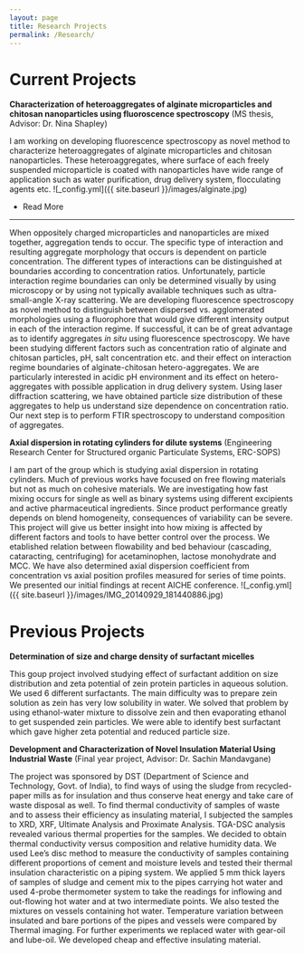```yaml
---
layout: page
title: Research Projects
permalink: /Research/
---
```


# Current Projects

**Characterization of heteroaggregates of alginate microparticles and chitosan nanoparticles using fluoroscence spectroscopy**
(MS thesis, Advisor: Dr. Nina Shapley)

I am working on developing fluorescence spectroscopy as novel method to characterize heteroaggregates of alginate microparticles and chitosan nanoparticles. These heteroaggregates, where surface of each freely suspended microparticle is coated with nanoparticles have wide range of application such as water purification, drug delivery system, flocculating agents etc. 
![_config.yml]({{ site.baseurl }}/images/alginate.jpg)

<script type="text/javascript" src="//ajax.googleapis.com/ajax/libs/jquery/1/jquery.min.js"></script>
<script>
    $(document).ready(function(){
    $('.markdown-block .sqs-block-content h2').css('cursor','pointer');
    $(".markdown-block .sqs-block-content h2").nextUntil("h2").slideToggle();
    $(".markdown-block .sqs-block-content h2").click(function() {$(this).nextUntil("h2").slideToggle();});
    });
    </script>

+ Read More
-------------------
When oppositely charged microparticles and nanoparticles are mixed together, aggregation tends to occur. The specific type of interaction and resulting aggregate morphology that occurs is dependent on particle concentration. The different types of interactions can be distinguished at boundaries according to concentration ratios. Unfortunately, particle interaction regime boundaries can only be determined visually by using microscopy or by using not typically available techniques such as ultra-small-angle X-ray scattering. We are developing fluorescence spectroscopy as novel method to distinguish between dispersed vs. agglomerated morphologies using a fluorophore that would give different intensity output in each of the interaction regime. If successful, it can be of great advantage as to identify aggregates *in* *situ* using fluorescence spectroscopy. We have been studying different factors such as concentration ratio of alginate and chitosan particles, pH, salt concentration etc. and their effect on interaction regime boundaries of alginate-chitosan hetero-aggregates. We are particularly interested in acidic pH environment and its effect on hetero-aggregates with possible application in drug delivery system. Using laser diffraction scattering, we have obtained particle size distribution of these aggregates to help us understand size dependence on concentration ratio. Our next step is to perform FTIR spectroscopy to understand composition of aggregates. 

**Axial dispersion in rotating cylinders for dilute systems**
(Engineering Research Center for Structured organic Particulate Systems, ERC-SOPS)

I am part of the group which is studying axial dispersion in rotating cylinders. Much of previous works have focused on free flowing materials but not as much on cohesive materials.  We are investigating how fast mixing occurs for single as well as binary systems using different excipients and active pharmaceutical ingredients. Since product performance greatly depends on blend homogeneity, consequences of variability can be severe. This project will give us better insight into how mixing is affected by different factors and tools to have better control over the process. We etablished relation between flowability and bed behaviour (cascading, cataracting, centrifuging) for acetaminophen, lactose monohydrate and MCC. We have also determined axial dispersion coefficient from concentration vs axial position profiles measured for series of time points. We presented our initial findings at recent AICHE conference. 
![_config.yml]({{ site.baseurl }}/images/IMG_20140929_181440886.jpg)



# Previous Projects

**Determination of size and charge density of surfactant micelles**

This goup project involved studying effect of surfactant addition on size distribution and zeta potential of zein protein particles in aqueous solution. We used 6 different surfactants. The main difficulty was to prepare zein solution as zein has very low solubility in water. We solved that problem by using ethanol-water mixture to dissolve zein and then evaporating ethanol to get suspended zein particles. We were able to identify best surfactant which gave higher zeta potential and reduced particle size. 

**Development and Characterization of Novel Insulation Material Using Industrial Waste**
(Final year project, Advisor: Dr. Sachin Mandavgane)

The project was sponsored by DST (Department of Science and Technology, Govt. of India), to find ways of using the sludge from recycled-paper mills as for insulation and thus conserve heat energy and take care of waste disposal as well.  To find thermal conductivity of samples of waste and to assess their efficiency as insulating material, I subjected the samples to XRD, XRF, Ultimate Analysis and Proximate Analysis.  TGA-DSC analysis revealed various thermal properties for the samples.  We decided to obtain thermal conductivity versus composition and relative humidity data.  We used Lee’s disc method to measure the conductivity of samples containing different proportions of cement and moisture levels and tested their thermal insulation characteristic on a piping system. We applied 5 mm thick layers of samples of sludge and cement mix to the pipes carrying hot water and used 4-probe thermometer system to take the readings for inflowing and out-flowing hot water and at two intermediate points.  We also tested the mixtures on vessels containing hot water.  Temperature variation between insulated and bare portions of the pipes and vessels were compared by Thermal imaging. For further experiments we replaced water with gear-oil and lube-oil.  We developed cheap and effective insulating material.
